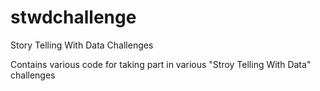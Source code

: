 # stwdchallenge
Story Telling With Data Challenges

Contains various code for taking part in various "Stroy Telling With Data" challenges
